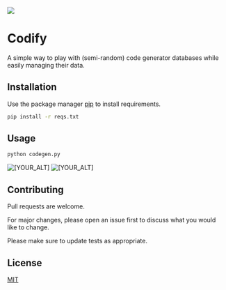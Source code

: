 ![](https://i.ibb.co/nrY5K4W/imageweb.webp)

# Codify

A simple way to play with (semi-random) code generator databases while easily managing their data.

## Installation

Use the package manager [pip](https://pip.pypa.io/en/stable/) to install requirements.

```bash
pip install -r reqs.txt
```

## Usage

```bash
python codegen.py
```
<p align="left">
   <img src=https://i.ibb.co/B4mZw13/Screenshot-1760.png alt="[YOUR_ALT]"/>
   <img src=https://i.ibb.co/ctBtSRX/Screenshot-553.png alt="[YOUR_ALT]"/>
</p> 

## Contributing

Pull requests are welcome. 

For major changes, please open an issue first to discuss what you would like to change.

Please make sure to update tests as appropriate.

## License
[MIT](https://choosealicense.com/licenses/mit/)
